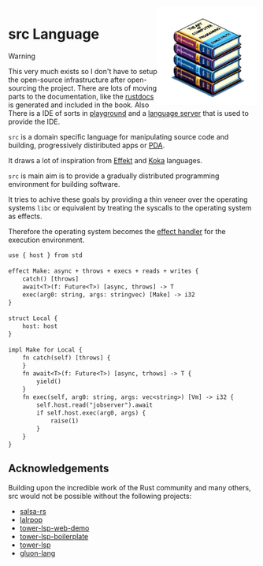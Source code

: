 <img src="taocp.png" align="right" width="200px" />


# src Language

> [!WARNING]
> This very much exists so I don't have to setup the open-source infrastructure after open-sourcing the project. There are lots of moving parts to the documentation, like the [rustdocs](./crates/index.md) is generated and included in the book. Also There is a IDE of sorts in [playground](./playground/index.md) and a [language server](./lsp/index.md) that is used to provide the IDE.

`src` is a domain specific language for manipulating source code and building, progressively distiributed apps or [PDA](https://fistfulofbytes.com/progressive-distributed-apps/).

It draws a lot of inspiration from [Effekt](https://www.effekt-lang.org/) and [Koka](https://koka-lang.github.io/koka/doc/kokaspec.html) languages.

`src` is main aim is to provide a gradually distributed programming
environment for building software.

It tries to achive these goals by providing a thin veneer over the operating systems `libc` or equivalent by treating the syscalls to the operating system as effects.

Therefore the operating system becomes the [effect handler](https://effect-handlers.org/) for the execution environment.

```src
use { host } from std

effect Make: async + throws + execs + reads + writes {
    catch() [throws]
    await<T>(f: Future<T>) [async, throws] -> T
    exec(arg0: string, args: stringvec) [Make] -> i32
}

struct Local {
    host: host
}

impl Make for Local {
    fn catch(self) [throws] {
    }
    fn await<T>(f: Future<T>) [async, trhows] -> T {
        yield()
    }
    fn exec(self, arg0: string, args: vec<string>) [Vm] -> i32 {
        self.host.read("jobserver").await
        if self.host.exec(arg0, args) {
            raise(1)
        }
    }
}
```

## Acknowledgements

Building upon the incredible work of the Rust community and many others, src would not be possible without the following projects:

- [salsa-rs](https://github.com/salsa-rs/salsa)
- [lalrpop](https://github.com/lalrpop/lalrpop)
- [tower-lsp-web-demo](https://github.com/silvanshade/tower-lsp-web-demo)
- [tower-lsp-boilerplate](https://github.com/IWANABETHATGUY/tower-lsp-boilerplate)
- [tower-lsp](https:://github.com/tower-rs/tower-lsp)
- [gluon-lang](https://gluon-lang.org/)
